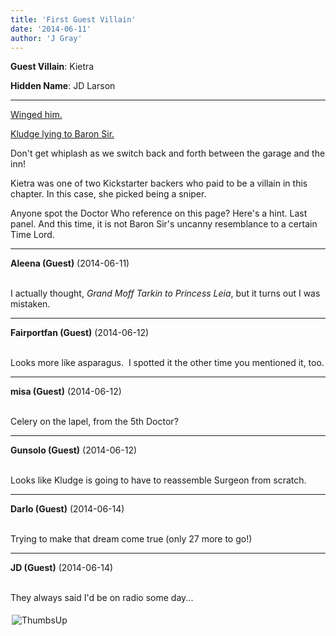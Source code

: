 ```yaml
---
title: 'First Guest Villain'
date: '2014-06-11'
author: 'J Gray'
---
```


<p><strong>Guest Villain</strong>: Kietra</p><p><strong>Hidden Name</strong>: JD Larson</p><hr><p><a href="/comics/486/" target="_blank">Winged him.</a></p><p><a href="/comics/485/" target="_blank">Kludge lying to Baron Sir.</a></p><p>Don't get whiplash as we switch back and forth between the garage and the inn!</p><p>Kietra was one of two Kickstarter backers who paid to be a villain in this chapter. In this case, she picked being a sniper. </p><p>Anyone spot the Doctor Who reference on this page? Here's a hint. Last panel. And this time, it is not Baron Sir's uncanny resemblance to a certain Time Lord.</p>

---
**Aleena (Guest)** (2014-06-11)

<br> I actually thought, <i>Grand Moff Tarkin to Princess Leia</i>, but it turns out I was mistaken.

---
**Fairportfan (Guest)** (2014-06-12)

<br> Looks more like asparagus. &nbsp;I spotted it the other time you mentioned it, too.

---
**misa (Guest)** (2014-06-12)

<br> Celery on the lapel, from the 5th Doctor?&nbsp;

---
**Gunsolo (Guest)** (2014-06-12)

<br> Looks like Kludge is going to have to reassemble Surgeon from scratch.<br>

---
**Darlo (Guest)** (2014-06-14)

<br> Trying to make that dream come true (only 27 more to go!)<br>

---
**JD (Guest)** (2014-06-14)

<br> They always said I'd be on radio some day...<br><br><img alt=" ThumbsUp " src=" /smilies/thumbsup.gif " border="0" hspace="2" vspace="2"><br>

